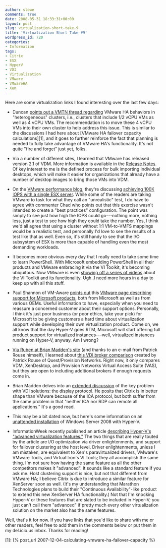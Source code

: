 ```yaml
---
author: slowe
comments: true
date: 2008-05-31 18:33:31+00:00
layout: post
slug: virtualization-short-take-9
title: 'Virtualization Short Take #9'
wordpress_id: 720
categories:
- Information
tags:
- Citrix
- ESX
- HyperV
- VDI
- Virtualization
- VMware
- VMwareHA
- Xen
---
```


Here are some virtualization links I found interesting over the last few days:

* Duncan [points out a VMTN thread regarding](http://www.yellow-bricks.com/2008/05/20/vc-25-ha-constraints/) VMware HA behaviors in "heterogeneous" clusters, i.e., clusters that include 1/2 vCPU VMs as well as 4 vCPU VMs. The recommendation is to move these 4 vCPU VMs into their own cluster to help address this issue. This is similar to the discussions I had here about [VMware HA failover capacity calculations][1], and it goes to further reinforce the fact that planning is needed to fully take advantage of VMware HA's functionality. It's not quite "fire and forget" just yet, folks.

* Via a number of different sites, I learned that VMware has released version 2.1 of VDM. More information is available in the [Release Notes](http://www.vmware.com/support/vdm20/doc/releasenotes_vdm20.html). Of key interest to me is the defined process for bulk importing individual desktops, which will make it easier for organizations that already have a number of desktop images to bring those VMs into VDM.

* On the [VMware performance blog](http://blogs.vmware.com/performance/), they're discussing [achieving 100K IOPS with a single ESX server](http://blogs.vmware.com/performance/2008/05/100000-io-opera.html). While some of the readers are taking VMware to task for what they call an "unrealistic" test, I do have to agree with commenter Chad who points out that this exercise wasn't intended to create a "best practices" configuration. The point was simply to see just how high the IOPS could go---nothing more, nothing less, just a test to see how high they could take the number. Yes, I think we'd all agree that using a cluster without 1:1 VM-to-VMFS mappings would be a realistic test, and personally I'd love to see the results of a test like that as well. Even so, it's still handy to see that the I/O subsystem of ESX is more than capable of handling even the most demanding workloads.

* It becomes more obvious every day that I really need to take some time to learn PowerShell. With Microsoft embedding PowerShell in all their products and VMware embracing it via the VI Toolkit, it's becoming ubiquitous. Now VMware is even [showing off a series of videos](http://blogs.vmware.com/vipowershell/2008/05/ever-wonder-wha.html) about the VI Toolkit and its functionality. Ugh..I need more hours in a day to keep up with all this stuff.

* Paul Shannon of VM-Aware [points out](http://www.vm-aware.com/2008/05/21/vmware-ms-support-from-oems/) this [VMware page describing support for Microsoft products](http://www.vmware.com/support/policies/ms_support_statement.html), both from Microsoft as well as from various OEMs. Useful information to have, especially when you need to reassure a concerned customer about their support options. Personally, I think it's just poor business (or poor ethics, take your pick) for Microsoft to be giving customers a hard time about virtualization support while developing their own virtualization product. Come on, we all know that the day Hyper-V goes RTM, Microsoft will start offering full product support for virtualized instances---well, virtualized instances running on Hyper-V, anyway. Am I wrong?

* [Via Ruben at Brian Madden's site](http://www.brianmadden.com/blog/RubenSpruijt/Virtual-Desktop-Infrastructure-VDI-Connection-broker-comparison) (and thanks to an e-mail from Patrick Rouse himself), I learned about [this VDI broker comparison](http://blogs.inside.quest.com/provision/2008/05/24/virtual-desktop-infrastructure-vdi-connection-broker-comparison/) created by Patrick Rouse of Quest/Provision Networks. Right now, it only compares VDM, XenDesktop, and Provision Networks Virtual Access Suite (VAS), but they are open to including additional brokers if enough requests come in.

* Brian Madden delves into an [extended discussion](http://www.brianmadden.com/blog/BrianMadden/Citrixs-ICA-problem-while-not-as-bad-as-VMwares-RDP-problem-is-still-a-problem-for-widespread-VDI-adoption) of the key problem with VDI solutions: the display protocol. He posits that Citrix is in better shape than VMware because of the ICA protocol, but both suffer from the same problem in that "neither ICA nor RDP can remote all applications." It's a good read.

* This may be a bit dated now, but here's some information on an [unattended installation](http://blogs.technet.com/virtualization/archive/2008/05/07/unattended-installation-of-windows-server-2008-with-hyper-v-rc0.aspx) of Windows Server 2008 with Hyper-V.

* InformationWeek recently published an article [describing Hyper-V's "advanced virtualization features."](http://www.infoweek.ca/index.php?page=shop.product_details&category_id=116&flypage=shop.flypage&product_id=2144&option=com_virtuemart&vmcchk=1) The two things that are really touted by the article are I/O optimization via driver enlightenments, and support for failover clustering at the host level. Driver enlightenments, unless I am mistaken, are equivalent to Xen's paravirtualized drivers, VMware's VMware Tools, and Virtual Iron's VI Tools; they all accomplish the same thing. I'm not sure how having the same feature as all the other competitors makes it "advanced". It sounds like a standard feature if you ask me. Host clustering support is nice, but not that different from VMware HA; I believe Citrix is due to introduce a similar feature for XenServer soon as well. (It's my understanding that Marathon Technologies plans to build their "Continuous Availability"-like product to extend this new XenServer HA functionality.) Not that I'm knocking Hyper-V or these features that are slated to be included in Hyper-V; you just can't call them "advanced" if pretty much every other virtualization solution on the market also has the same features.

Well, that's it for now. If you have links that you'd like to share with me or other readers, feel free to add them in the comments below or put them in my del.icio.us inbox. Thanks for reading!

[1]: {% post_url 2007-12-04-calculating-vmware-ha-failover-capacity %}
